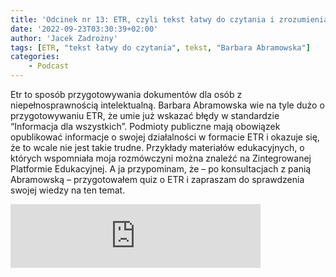 ```yaml
---
title: 'Odcinek nr 13: ETR, czyli tekst łatwy do czytania i zrozumienia'
date: '2022-09-23T03:30:39+02:00'
author: 'Jacek Zadrożny'
tags: [ETR, "tekst łatwy do czytania", tekst, "Barbara Abramowska"]
categories:
    - Podcast
---
```


Etr to sposób przygotowywania dokumentów dla osób z niepełnosprawnością intelektualną. Barbara Abramowska wie na tyle dużo o przygotowywaniu ETR, że umie już wskazać błędy w standardzie “Informacja dla wszystkich”. Podmioty publiczne mają obowiązek opublikować informacje o swojej działalności w formacie ETR i okazuje się, że to wcale nie jest takie trudne. Przykłady materiałów edukacyjnych, o których wspomniała moja rozmówczyni można znaleźć na Zintegrowanej Platformie Edukacyjnej. A ja przypominam, że – po konsultacjach z panią Abramowską – przygotowałem quiz o ETR i zapraszam do sprawdzenia swojej wiedzy na ten temat.


<iframe src="https://anchor.fm/jaczad/embed/episodes/ETR--czyli-tekst-atwy-do-czytania-i-zrozumienia-e1o2gg9" height="102px" width="400px" frameborder="0" scrolling="no"></iframe>
